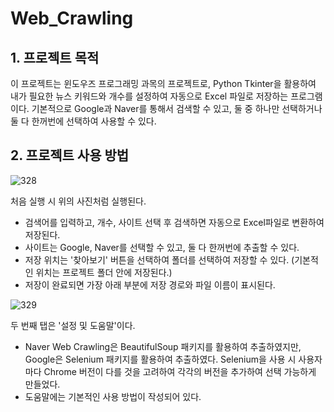 # Web_Crawling

## 1. 프로젝트 목적
이 프로젝트는 윈도우즈 프로그래밍 과목의 프로젝트로, Python Tkinter을 활용하여 내가 필요한 뉴스 키워드와 개수를 설정하여 자동으로 Excel 파일로 저장하는 프로그램이다.
기본적으로 Google과 Naver를 통해서 검색할 수 있고, 둘 중 하나만 선택하거나 둘 다 한꺼번에 선택하여 사용할 수 있다.


## 2. 프로젝트 사용 방법 
![328](https://user-images.githubusercontent.com/70179352/211183333-0d526d9c-f62b-480c-998f-ff467bdd9d0e.jpg)

처음 실행 시 위의 사진처럼 실행된다.

- 검색어를 입력하고, 개수, 사이트 선택 후 검색하면 자동으로 Excel파일로 변환하여 저장된다. 
- 사이트는 Google, Naver를 선택할 수 있고, 둘 다 한꺼번에 추출할 수 있다.
- 저장 위치는 '찾아보기' 버튼을 선택하여 폴더를 선택하여 저장할 수 있다. (기본적인 위치는 프로젝트 폴더 안에 저장된다.)
- 저장이 완료되면 가장 아래 부분에 저장 경로와 파일 이름이 표시된다.


![329](https://user-images.githubusercontent.com/70179352/211183520-6e23024b-646b-4e1d-ad7e-3525d28f5f3d.jpg)

두 번째 탭은 '설정 및 도움말'이다.


- Naver Web Crawling은 BeautifulSoup 패키지를 활용하여 추출하였지만, Google은 Selenium 패키지를 활용하여 추출하였다. Selenium을 사용 시 사용자마다 Chrome 버전이 다를 것을 고려하여 각각의 버전을 추가하여 선택 가능하게 만들었다.
- 도움말에는 기본적인 사용 방법이 작성되어 있다.
